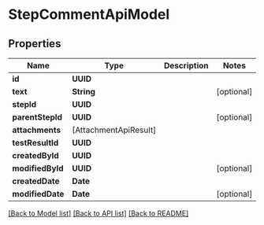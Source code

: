 # StepCommentApiModel

## Properties
Name | Type | Description | Notes
------------ | ------------- | ------------- | -------------
**id** | **UUID** |  | 
**text** | **String** |  | [optional] 
**stepId** | **UUID** |  | 
**parentStepId** | **UUID** |  | [optional] 
**attachments** | [AttachmentApiResult] |  | 
**testResultId** | **UUID** |  | 
**createdById** | **UUID** |  | 
**modifiedById** | **UUID** |  | [optional] 
**createdDate** | **Date** |  | 
**modifiedDate** | **Date** |  | [optional] 

[[Back to Model list]](../README.md#documentation-for-models) [[Back to API list]](../README.md#documentation-for-api-endpoints) [[Back to README]](../README.md)


